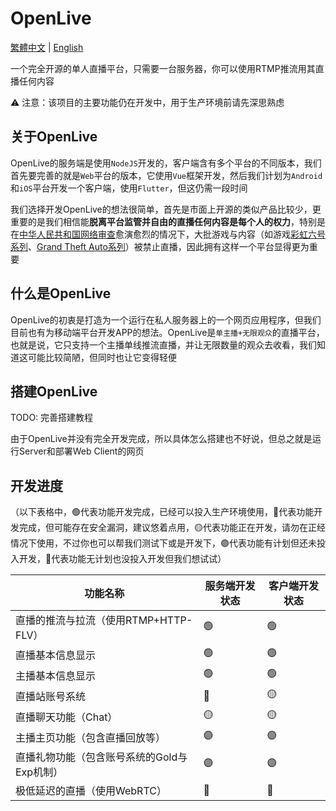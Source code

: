# OpenLive

[繁體中文](README_ZHTW.md) | [English](README_EN.md)

一个完全开源的单人直播平台，只需要一台服务器，你可以使用RTMP推流用其直播任何内容

⚠️ 注意：该项目的主要功能仍在开发中，用于生产环境前请先深思熟虑

## 关于OpenLive
OpenLive的服务端是使用`NodeJS`开发的，客户端含有多个平台的不同版本，我们首先要完善的就是`Web`平台的版本，它使用`Vue`框架开发，然后我们计划为`Android`和`iOS`平台开发一个客户端，使用`Flutter`，但这仍需一段时间

我们选择开发OpenLive的想法很简单，首先是市面上开源的类似产品比较少，更重要的是我们相信能**脱离平台监管并自由的直播任何内容是每个人的权力**，特别是在[中华人民共和国网络审查](https://zh.wikipedia.org/zh-hans/%E4%B8%AD%E5%8D%8E%E4%BA%BA%E6%B0%91%E5%85%B1%E5%92%8C%E5%9B%BD%E7%BD%91%E7%BB%9C%E5%AE%A1%E6%9F%A5)愈演愈烈的情况下，大批游戏与内容（如游戏[彩虹六号系列](https://zh.wikipedia.org/zh-hans/%E8%99%B9%E5%BD%A9%E5%85%AD%E8%99%9F%EF%BC%9A%E5%9C%8D%E6%94%BB%E8%A1%8C%E5%8B%95)、[Grand Theft Auto系列](https://zh.wikipedia.org/zh-hans/%E4%BF%A0%E7%9B%9C%E7%8D%B5%E8%BB%8A%E6%89%8B%E7%B3%BB%E5%88%97)）被禁止直播，因此拥有这样一个平台显得更为重要

## 什么是OpenLive
OpenLive的初衷是打造为一个运行在私人服务器上的一个网页应用程序，但我们目前也有为移动端平台开发APP的想法。OpenLive是`单主播+无限观众`的直播平台，也就是说，它只支持一个主播单线推流直播，并让无限数量的观众去收看，我们知道这可能比较简陋，但同时也让它变得轻便

## 搭建OpenLive
TODO: 完善搭建教程

由于OpenLive并没有完全开发完成，所以具体怎么搭建也不好说，但总之就是运行Server和部署Web Client的网页

## 开发进度
（以下表格中，🟢代表功能开发完成，已经可以投入生产环境使用，🔵代表功能开发完成，但可能存在安全漏洞，建议悠着点用，🟡代表功能正在开发，请勿在正经情况下使用，不过你也可以帮我们测试下或是开发下，🟣代表功能有计划但还未投入开发，🔴代表功能无计划也没投入开发但我们想试试）

|  功能名称   | 服务端开发状态  | 客户端开发状态  |
|  ----  | ----  | ----  |
| 直播的推流与拉流（使用RTMP+HTTP-FLV）   | 🟢 | 🟢 |
| 直播基本信息显示  | 🟢 | 🟢 |
| 主播基本信息显示  | 🟢 | 🟢 |
| 直播站账号系统 | 🔵 | 🟡 |
| 直播聊天功能（Chat） | 🟡 | 🟡 |
| 主播主页功能（包含直播回放等） | 🟣 | 🟣 |
| 直播礼物功能（包含账号系统的Gold与Exp机制） | 🟣 | 🟣 |
| 极低延迟的直播（使用WebRTC） | 🔴 | 🔴 |